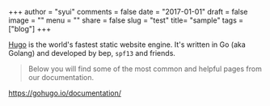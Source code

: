 +++
author = "syui"
comments = false
date = "2017-01-01"
draft = false
image = ""
menu = ""
share = false
slug = "test"
title= "sample"
tags = ["blog"]
+++

[Hugo](https://gohugo.io/documentation/) is the world's fastest static website engine. It's written in Go (aka Golang) and developed by bep, `spf13` and friends.

> Below you will find some of the most common and helpful pages from our documentation.

https://gohugo.io/documentation/

